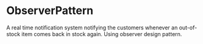 # ObserverPattern

A real time notification system notifying the customers whenever an out-of-stock item comes back in stock again. Using observer design pattern.
